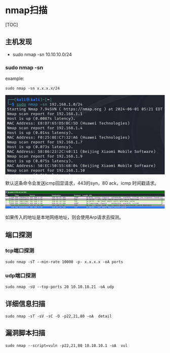 # nmap扫描

[TOC]

## 主机发现

* sudo nmap -sn 10.10.10.0/24



### sudo nmap -sn

example:

```shell
sudo nmap -sn x.x.x.x/24
```

![image-20240601022203296](./assets/image-20240601022203296.png)

默认这条命令会发送icmp回显请求，443的syn，80 ack，icmp 时间戳请求。

![image-20240601030533067](./assets/image-20240601030533067.png)

如果传入的地址是本地网络地址，则会使用Arp请求去探测。



## 端口探测

### tcp端口探测

```shell
sudo nmap -sT --min-rate 10000 -p- x.x.x.x -oA ports
```



### udp端口探测

```
sudo nmap -sU --top-ports 20 10.10.10.21 -oA udp
```

## 详细信息扫描

```
sudo nmap -sT -sV -sC -O -p22,21,80 -oA  detail
```

## 漏洞脚本扫描

```
sudo nmap --script=vuln -p22,21,80 10.10.10.1 -oA  vul
```

